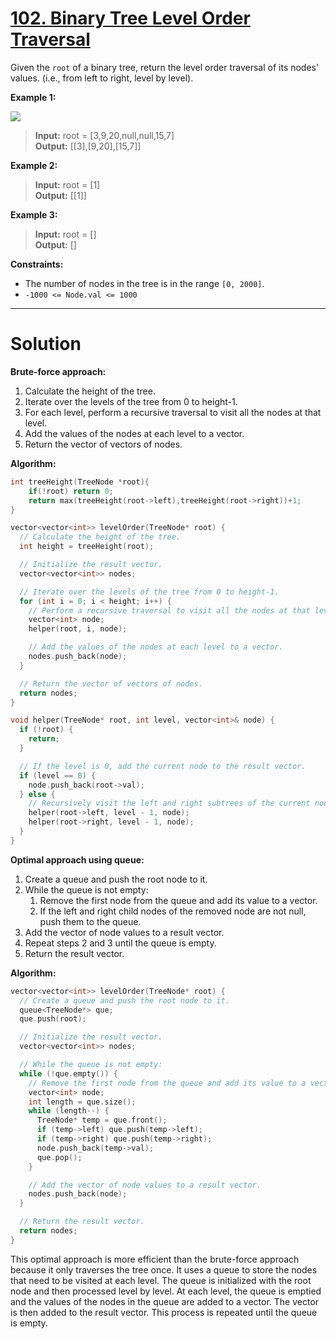# [102. Binary Tree Level Order Traversal](https://leetcode.com/problems/binary-tree-level-order-traversal/)

Given the `root` of a binary tree, return the level order traversal of its nodes' values. (i.e., from left to right, level by level).

**Example 1:**

![](https://assets.leetcode.com/uploads/2021/02/19/tree1.jpg)

>**Input:** root = [3,9,20,null,null,15,7]<br>
**Output:** [[3],[9,20],[15,7]]

**Example 2:**

>**Input:** root = [1]<br>
**Output:** [[1]]

**Example 3:**

>**Input:** root = []<br>
**Output:** []
 

**Constraints:**

- The number of nodes in the tree is in the range `[0, 2000]`.
- `-1000 <= Node.val <= 1000`
---
# Solution

**Brute-force approach:**

1. Calculate the height of the tree.
2. Iterate over the levels of the tree from 0 to height-1.
3. For each level, perform a recursive traversal to visit all the nodes at that level.
4. Add the values of the nodes at each level to a vector.
5. Return the vector of vectors of nodes.

**Algorithm:**

```c++
int treeHeight(TreeNode *root){
    if(!root) return 0;
    return max(treeHeight(root->left),treeHeight(root->right))+1;
}

vector<vector<int>> levelOrder(TreeNode* root) {
  // Calculate the height of the tree.
  int height = treeHeight(root);

  // Initialize the result vector.
  vector<vector<int>> nodes;

  // Iterate over the levels of the tree from 0 to height-1.
  for (int i = 0; i < height; i++) {
    // Perform a recursive traversal to visit all the nodes at that level.
    vector<int> node;
    helper(root, i, node);

    // Add the values of the nodes at each level to a vector.
    nodes.push_back(node);
  }

  // Return the vector of vectors of nodes.
  return nodes;
}

void helper(TreeNode* root, int level, vector<int>& node) {
  if (!root) {
    return;
  }

  // If the level is 0, add the current node to the result vector.
  if (level == 0) {
    node.push_back(root->val);
  } else {
    // Recursively visit the left and right subtrees of the current node.
    helper(root->left, level - 1, node);
    helper(root->right, level - 1, node);
  }
}
```

**Optimal approach using queue:**

1. Create a queue and push the root node to it.
2. While the queue is not empty:
    1. Remove the first node from the queue and add its value to a vector.
    2. If the left and right child nodes of the removed node are not null, push them to the queue.
3. Add the vector of node values to a result vector.
4. Repeat steps 2 and 3 until the queue is empty.
5. Return the result vector.

**Algorithm:**

```c++
vector<vector<int>> levelOrder(TreeNode* root) {
  // Create a queue and push the root node to it.
  queue<TreeNode*> que;
  que.push(root);

  // Initialize the result vector.
  vector<vector<int>> nodes;

  // While the queue is not empty:
  while (!que.empty()) {
    // Remove the first node from the queue and add its value to a vector.
    vector<int> node;
    int length = que.size();
    while (length--) {
      TreeNode* temp = que.front();
      if (temp->left) que.push(temp->left);
      if (temp->right) que.push(temp->right);
      node.push_back(temp->val);
      que.pop();
    }

    // Add the vector of node values to a result vector.
    nodes.push_back(node);
  }

  // Return the result vector.
  return nodes;
}
```

This optimal approach is more efficient than the brute-force approach because it only traverses the tree once. It uses a queue to store the nodes that need to be visited at each level. The queue is initialized with the root node and then processed level by level. At each level, the queue is emptied and the values of the nodes in the queue are added to a vector. The vector is then added to the result vector. This process is repeated until the queue is empty.